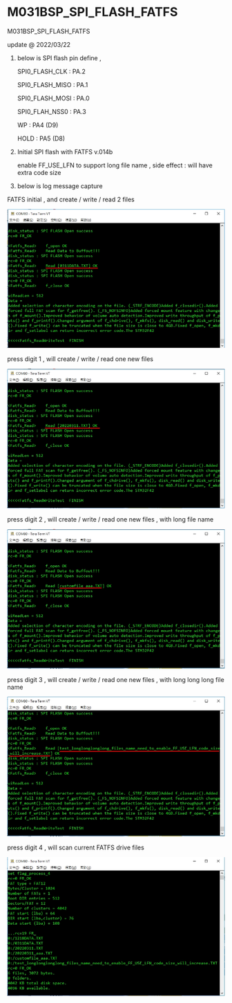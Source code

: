 # M031BSP_SPI_FLASH_FATFS
 M031BSP_SPI_FLASH_FATFS

update @ 2022/03/22

1. below is SPI flash pin define ,

	SPI0_FLASH_CLK : PA.2
	
	SPI0_FLASH_MISO : PA.1
	
	SPI0_FLASH_MOSI : PA.0
	
	SPI0_FLAH_NSS0 : PA.3

	WP : PA4 (D9)
	
	HOLD : PA5 (D8)	

2. Initial SPI flash with FATFS v.014b 

	enable FF_USE_LFN to support long file name , side effect : will have extra code size
	
3. below is log message capture

FATFS initial , and create / write / read 2 files 

![image](https://github.com/released/M031BSP_SPI_FLASH_FATFS/blob/main/initial.jpg)

press digit 1 , will  create / write / read one new files

![image](https://github.com/released/M031BSP_SPI_FLASH_FATFS/blob/main/digital_1.jpg)

press digit 2 , will  create / write / read one new files , with long file name

![image](https://github.com/released/M031BSP_SPI_FLASH_FATFS/blob/main/digital_2.jpg)

press digit 3 , will  create / write / read one new files , with long long long file name

![image](https://github.com/released/M031BSP_SPI_FLASH_FATFS/blob/main/digital_3.jpg)

press digit 4 , will  scan current FATFS drive files

![image](https://github.com/released/M031BSP_SPI_FLASH_FATFS/blob/main/digital_4.jpg)


